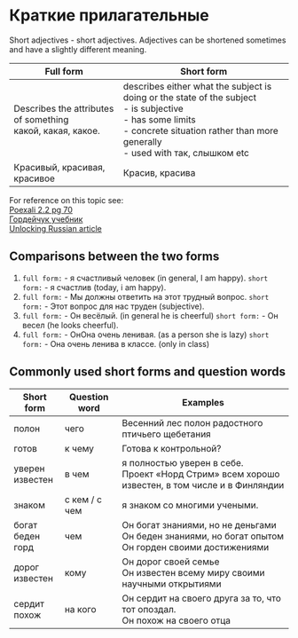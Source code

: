# Краткие прилагательные 

Short adjectives - short adjectives. Adjectives can be shortened sometimes and have a slightly different meaning. 

<table>
<thead>
  <tr>
    <th>Full form</th>
    <th>Short form</th>
  </tr>
</thead>
<tbody>
  <tr>
    <td>Describes the attributes of something<br>какой, какая, какое. </td>
    <td>describes either what the subject is doing or the state of the subject<br>- is subjective<br>- has some limits <br>- concrete situation rather than more generally <br>- used with так, слышком etc</td>
  </tr>
  <tr>
    <td>Красивый, красивая, красивое</td>
    <td>Красив, красива </td>
  </tr>
</tbody>
</table>

For reference on this topic see: <br>
[Poexali 2.2 pg 70](https://github.com/Blargian/ruski-b1/blob/master/textbooks/%D0%BF%D0%BE%D0%B5%D1%85%D0%B0%D0%BB%D0%B8_2_2.pdf) <br>
[Гордейчук учебник](https://github.com/Blargian/ruski-b1/textbooks/Краткие_прилагательные_Гордейчук.pdf) <br>
[Unlocking Russian article](https://unlockingrussian.com/2020/10/03/the-lowdown-on-long-and-shortform-adjectives-in-russian/)

## Comparisons between the two forms

1. `full form:` - я счастливый человек (in general, I am happy). `short form:` - я счастлив (today, i am happy).
2. `full form:` - Мы должны ответить на этот трудный вопрос. `short form:` - Этот вопрос для нас труден (subjective).
3. `full form:` - Он весёлый. (in general he is cheerful) `short form:` - Он весел (he looks cheerful).
4. `full form:` - ОнОна очень ленивая. (as a person she is lazy) `short form:` - Она очень ленива в классе. (only in class)

## Commonly used short forms and question words

<table>
<thead>
  <tr>
    <th>Short form</th>
    <th>Question word</th>
    <th>Examples</th>
  </tr>
</thead>
<tbody>
  <tr>
    <td>полон </td>
    <td>чего</td>
    <td>Весенний лес полон радостного птичьего щебетания</td>
  </tr>
  <tr>
    <td>готов</td>
    <td>к чему</td>
    <td>Готова к контрольной?</td>
  </tr>
  <tr>
    <td>уверен<br>известен</td>
    <td>в чем</td>
    <td>я полностью уверен в себе.<br>Проект «Норд Стрим» всем хорошо известен, в том числе и в Финляндии<br></td>
  </tr>
  <tr>
    <td>знаком</td>
    <td>с кем / с чем</td>
    <td>я знаком со многими учеными.</td>
  </tr>
  <tr>
    <td>богат<br>беден<br>горд</td>
    <td>чем</td>
    <td>Он богат знаниями, но не деньгами<br>Он беден знаниями, но богат опытом<br>Он горден своими достижениями</td>
  </tr>
  <tr>
    <td>дорог<br>известен</td>
    <td>кому</td>
    <td>Он дорог своей семье<br>Он известен всему миру своими научными открытиями<br></td>
  </tr>
  <tr>
    <td>сердит<br>похож</td>
    <td>на кого</td>
    <td>Он сердит на своего друга за то, что тот опоздал.<br>Он похож на своего отца<br></td>
  </tr>
</tbody>
</table>
